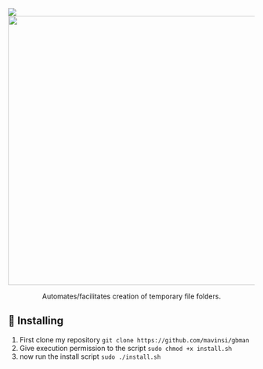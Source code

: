 
<img src="https://img.shields.io/badge/Made%20with-Bash-1f425f.svg">

<div id="header" align="center">
    <img width="550" src="./gif/tutorial.gif">
  
Automates/facilitates creation of temporary file folders.
  </div>
  
  
## 💭 Installing
1. First clone my repository ``git clone https://github.com/mavinsi/gbman``
2. Give execution permission to the script ``sudo chmod +x install.sh``
3. now run the install script ``sudo ./install.sh``
